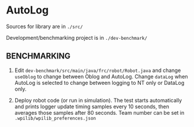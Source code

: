 # AutoLog

Sources for library are in `./src/`

Development/benchmarking project is in `./dev-benchmark/`

## BENCHMARKING

1. Edit `dev-benchmark/src/main/java/frc/robot/Robot.java` and change `useOblog` to change between Oblog and AutoLog. Change `dataLog` when AutoLog is selected to change between logging to NT only or DataLog only.

2. Deploy robot code (or run in simulation). The test starts automatically and prints logger update timing samples every 10 seconds, then averages those samples after 80 seconds. Team number can be set in `.wpilib/wpilib_preferences.json`